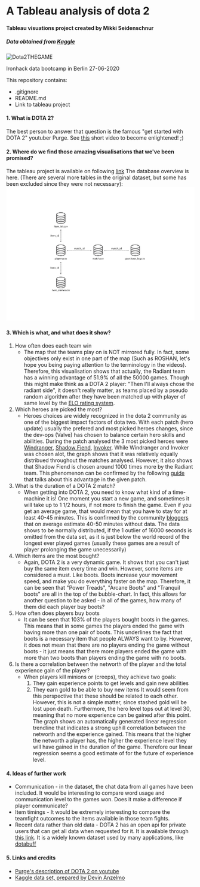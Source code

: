 # A Tableau analysis of dota 2
#### Tableau visuations project created by Mikki Seidenschnur
##### Data obtained from [Kaggle](https://www.kaggle.com/devinanzelmo/dota-2-matches)

![Dota2THEGAME](https://i.imgur.com/alqL68J.jpg "introduction screen")

Ironhack data bootcamp in Berlin 27-06-2020

This repository contains:
* .gitignore
* README.md
* Link to tableau project

#### 1. What is DOTA 2?
The best person to answer that question is the famous "get started with DOTA 2" youtuber Purge. See [this](https://www.youtube.com/watch?v=9Szj-CloJiI) short video to become enlightened! ;)

#### 2. Where do we find those amazing visualisations that we've been promised?
The tableau project is available on following [link]()
The database overview is here. (There are several more tables in the original dataset, but some has been excluded since they were not necessary):
![image](database_overview.png)

#### 3. Which is what, and what does it show?
1. How often does each team win
    * The map that the teams play on is NOT mirrored fully. In fact, some objectives only exist in one part of the map (Such as ROSHAN, let's hope you being paying attention to the terminology in the videos). Therefore, this visualisation shows that actually, the Radiant team has a winning advantage of 51.9% of all the 50000 games. Though this might make think as a DOTA 2 player: "Then I'll always chose the radiant side", it doesn't really matter, as teams placed by a pseudo random algorithm after they have been matched up with player of same level by the [ELO rating system](https://en.wikipedia.org/wiki/Elo_rating_system).
2. Which heroes are picked the most?
    * Heroes choices are widely recognized in the dota 2 community as one of the biggest impact factors of dota two. With each patch (hero update) usually the prefered and most picked heroes changes, since the dev-ops (Valve) has chosen to balance certain hero skills and abilities.
    During the patch analysed the 3 most picked heroes were [Windranger](https://www.youtube.com/watch?v=Lnk-SkHSB5M), [Shadow Fiend](https://www.youtube.com/watch?v=U9nKwvGtnaY), [Invoker](https://www.youtube.com/watch?v=oCcsA4P3dUM). 
    While Windranger and Invoker was chosen alot, the graph shows that it was relatively equally distribued throughout the matches analysed. However, it also shows that Shadow Fiend is chosen around 1000 times more by the Radiant team. This phenomenon can be confirmed by the following [guide](https://www.dotafire.com/dota-2/guide/updating-shadow-fiend-guide-nevermore-the-soultrain-stealer-221) that talks about this advantage in the given patch.
3. What is the duration of a DOTA 2 match?
    * When getting into DOTA 2, you need to know what kind of a time-machine it is! One moment you start a new game, and sometimes it will take up to 1 1/2 hours, if not more to finish the game. Even if you get an average game, that would mean that you have to stay for at least 40-45 minutes. 
    This is confirmed by the community [bloggers](https://www.gamespot.com/forums/pc-mac-linux-society-1000004/average-game-length-in-dota-2-vs-lol-29113042/) that on average estimate 40-50 minutes without data. The data shows to be normally distributed, if the 1 outlier of 16000 seconds is omitted from the data set, as it is just below the world record of the longest ever played games (usually these games are a result of player prolonging the game unecessarily)
4. Which items are the most bought?
    * Again, DOTA 2 is a very dynamic game. It shows that you can't just buy the same item every time and win. However, some items are considered a must. Like boots. Boots increase your movement speed, and make you do everything faster on the map. Therefore, it can be seen that "Power Treads", "Arcane Boots" and "Tranquil boots" are all in the top of the bubble-chart. In fact, this allows for another question to be asked - in all of the games, how many of them did each player buy boots?
5. How often does players buy boots
    * It can be seen that 103% of the players bought boots in the games. This means that in some games the players ended the game with having more than one pair of boots. This underlines the fact that boots is a necessary item that people ALWAYS want to by. 
    However, it does not mean that there are no players ending the game without boots - it just means that there more players ended the game with more than two boots than players ending the game with no boots.
6. Is there a correlation between the networth of the player and the total experience gain of the player?
    * When players kill minions or (creeps), they achieve two goals: 
        1. They gain experience points to get levels and gain new abilities
        2. They earn gold to be able to buy new items
    It would seem from this perspective that these should be related to each other. However, this is not a simple matter, since stashed gold will be lost upon death. Furthermore, the hero level tops out at level 30, meaning that no more experience can be gained after this point.
    The graph shows an automatically generated linear regression trendline that indicates a strong uphill correlation between the networth and the experience gained. This means that the higher the networth a player has, the higher the experience level they will have gained in the duration of the game. Therefore our linear regression seems a good estimate of for the future of experience level.

#### 4. Ideas of further work
* Communication - in the dataset, the chat data from all games have been included. It would be interesting to compare word usage and communication level to the games won. Does it make a difference if player communicate?
* Item timings - It would be extremely interesting to compare the teamfight outcomes to the items available in those team fights. 
* Recent data rather than old data - DOTA 2 has an open api for private users that can get all data when requested for it. It is available through [this link](https://docs.opendota.com/). It is a widely known dataset used by many applications, like [dotabuff](https://www.dotabuff.com/)

#### 5. Links and credits
* [Purge's description of DOTA 2 on youtube](https://www.youtube.com/user/PurgeGamers)
* [Kaggle data set, prepared by Devin Anzelmo](https://www.kaggle.com/devinanzelmo/dota-2-matches)